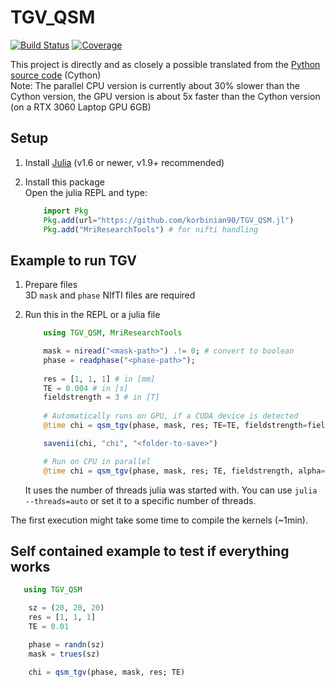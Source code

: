 # TGV_QSM

[![Build Status](https://github.com/korbinian90/TGV_QSM.jl/actions/workflows/CI.yml/badge.svg?branch=main)](https://github.com/korbinian90/TGV_QSM.jl/actions/workflows/CI.yml?query=branch%3Amain)
[![Coverage](https://codecov.io/gh/korbinian90/TGV_QSM.jl/branch/main/graph/badge.svg)](https://codecov.io/gh/korbinian90/TGV_QSM.jl)

This project is directly and as closely a possible translated from the [Python source code](http://www.neuroimaging.at/pages/qsm.php) (Cython)  
Note: The parallel CPU version is currently about 30% slower than the Cython version, the GPU version is about 5x faster than the Cython version (on a RTX 3060 Laptop GPU 6GB)  

## Setup

1. Install [Julia](https://julialang.org/downloads/) (v1.6 or newer, v1.9+ recommended)
2. Install this package  
    Open the julia REPL and type:

    ```julia
        import Pkg
        Pkg.add(url="https://github.com/korbinian90/TGV_QSM.jl")
        Pkg.add("MriResearchTools") # for nifti handling
    ```

## Example to run TGV

1. Prepare files  
    3D `mask` and `phase` NIfTI files are required
2. Run this in the REPL or a julia file

    ```julia
        using TGV_QSM, MriResearchTools

        mask = niread("<mask-path>") .!= 0; # convert to boolean
        phase = readphase("<phase-path>");
        
        res = [1, 1, 1] # in [mm]
        TE = 0.004 # in [s]
        fieldstrength = 3 # in [T]
        
        # Automatically runs on GPU, if a CUDA device is detected
        @time chi = qsm_tgv(phase, mask, res; TE=TE, fieldstrength=fieldstrength);

        savenii(chi, "chi", "<folder-to-save>")
    ```

    ```julia
        # Run on CPU in parallel
        @time chi = qsm_tgv(phase, mask, res; TE, fieldstrength, alpha=(0.0015, 0.0005), gpu=false);
    ```

    It uses the number of threads julia was started with. You can use `julia --threads=auto` or set it to a specific number of threads.

The first execution might take some time to compile the kernels (~1min).

## Self contained example to test if everything works

```julia
   using TGV_QSM

    sz = (20, 20, 20)
    res = [1, 1, 1]
    TE = 0.01

    phase = randn(sz)
    mask = trues(sz)

    chi = qsm_tgv(phase, mask, res; TE)
```
